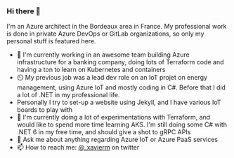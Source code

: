 ### Hi there 👋

I'm an Azure architect in the Bordeaux area in France. My professional work is done in private Azure DevOps or GitLab organizations, so only my personal stuff is featured here.

- 🏢 I'm currently working in an awesome team building Azure infrastructure for a banking company, doing lots of Terraform code and having a ton to learn on Kubernetes and containers
- ⏲️ My previous job was a lead dev role on an IoT projet on energy management, using Azure IoT and mostly coding in C#. Before that I did a lot of .NET in my professional life.
- Personally I try to set-up a website using Jekyll, and I have various IoT boards to play with
- 🌱 I'm currently doing a lot of experimentations with Terraform, and would like to spend more time learning AKS. I'm still doing some C# with .NET 6 in my free time, and should give a shot to gRPC APIs
- 💬 Ask me about anything regarding Azure IoT or Azure PaaS services
- 📫 How to reach me: [@_xavierm](https://twitter.com/_xavierm) on twitter
